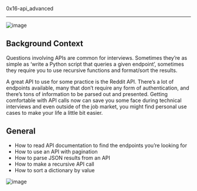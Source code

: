 0x16-api_advanced
_________________
![image](https://github.com/HalimaEla59/alx-system_engineering-devops/assets/86242444/277db14a-0c75-428f-8bc0-ef9a9af4e312)

Background Context
------------------
Questions involving APIs are common for interviews. Sometimes they’re as simple as ‘write a Python script that queries a given endpoint’, sometimes they require you to use recursive functions and format/sort the results.

A great API to use for some practice is the Reddit API. There’s a lot of endpoints available, many that don’t require any form of authentication, and there’s tons of information to be parsed out and presented. Getting comfortable with API calls now can save you some face during technical interviews and even outside of the job market, you might find personal use cases to make your life a little bit easier.

General
-------
 - How to read API documentation to find the endpoints you’re looking for
 - How to use an API with pagination
 - How to parse JSON results from an API
 - How to make a recursive API call
 - How to sort a dictionary by value

![image](https://github.com/HalimaEla59/alx-system_engineering-devops/assets/86242444/c85be000-3db7-4df4-82bb-8bbfe164ff72)
